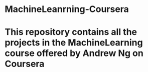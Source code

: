 # MachineLeanrning-Coursera
# This repository contains all the projects in the MachineLearning course offered by Andrew Ng on Coursera
